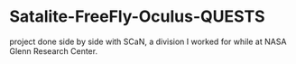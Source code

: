 # Satalite-FreeFly-Oculus-QUESTS

project done side by side with SCaN, a division I worked for while at NASA Glenn Research Center.

